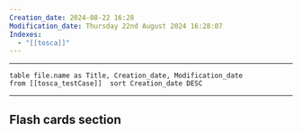 ```yaml
---
Creation_date: 2024-08-22 16:28
Modification_date: Thursday 22nd August 2024 16:28:07
Indexes:
  - "[[tosca]]"
---
```


----



```dataview
table file.name as Title, Creation_date, Modification_date
from [[tosca_testCase]]  sort Creation_date DESC
```























---
## Flash cards section
